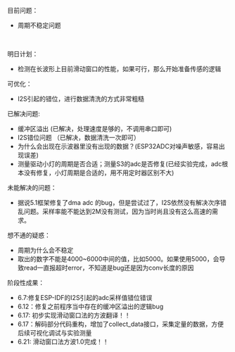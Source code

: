   目前问题：
* 周期不稳定问题
<br/>

明日计划：   
* 检测在长波形上目前滑动窗口的性能，如果可行，那么开始准备传感的逻辑

可优化：
* I2S引起的错位，进行数据清洗的方式非常粗糙


已解决问题:
* 缓冲区溢出 (已解决，处理速度是够的，不调用串口即可)
* I2S错位问题  （已解决，数据清洗一次即可）
* 为什么会出现在示波器里没有出现的数据？(ESP32ADC对噪声敏感，容易出现误差)
* 测量驱动小灯的周期是否合适；测量S3的adc是否修复(已经实验完成，adc根本没有修复，小灯周期是合适的，用不用定时器区别不大)

未能解决的问题：
*  据说5.1框架修复了dma adc 的bug，但是尝试过了，I2S依然没有解决次序错乱问题。采样率能不能达到2M没有测试，因为当时尚且没有这么高速的需求。

想不通的疑惑：
* 周期为什么会不稳定
* 取出的数字不能是4000~6000中间的值，比如5000。如果使用5000，会导致read一直报超时error，不知道是bug还是因为conv长度的原因    

阶段性成果：
* 6.7:修复ESP-IDF的I2S引起的adc采样值错位错误
* 6.12：修复之前程序当中存在的缓冲区溢出的逻辑bug
* 6.17: 初步实现滑动窗口法的方波翻译！！
* 6.17：解码部分代码重构，增加了collect_data接口，采集定量的数据，方便后续可视化调试与实验测量
* 6.21: 滑动窗口法方波1.0完成！！